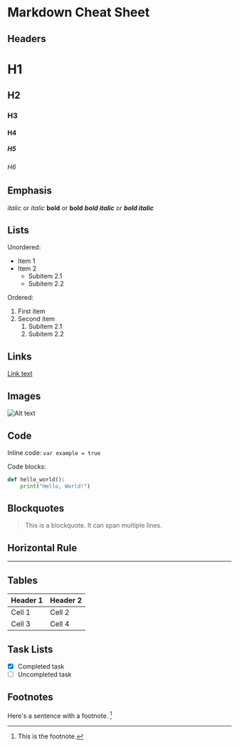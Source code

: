 # Markdown Cheat Sheet

## Headers

# H1
## H2
### H3
#### H4
##### H5
###### H6

## Emphasis

*italic* or _italic_
**bold** or __bold__
***bold italic*** or ___bold italic___

## Lists

Unordered:
- Item 1
- Item 2
  - Subitem 2.1
  - Subitem 2.2

Ordered:
1. First item
2. Second item
   1. Subitem 2.1
   2. Subitem 2.2

## Links

[Link text](https://www.example.com)

## Images

![Alt text](image-url.jpg)

## Code

Inline code: `var example = true`

Code blocks:
```python
def hello_world():
    print("Hello, World!")
```

## Blockquotes

> This is a blockquote.
> It can span multiple lines.

## Horizontal Rule

---

## Tables

| Header 1 | Header 2 |
|----------|----------|
| Cell 1   | Cell 2   |
| Cell 3   | Cell 4   |

## Task Lists

- [x] Completed task
- [ ] Uncompleted task

## Footnotes

Here's a sentence with a footnote. [^1]

[^1]: This is the footnote.

